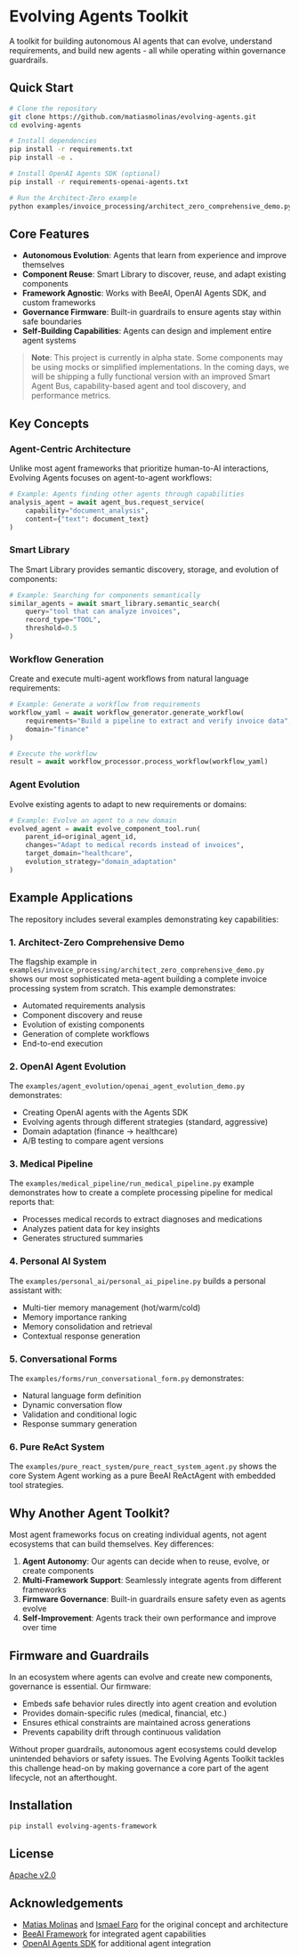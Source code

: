 # Evolving Agents Toolkit

A toolkit for building autonomous AI agents that can evolve, understand requirements, and build new agents - all while operating within governance guardrails.

## Quick Start

```bash
# Clone the repository
git clone https://github.com/matiasmolinas/evolving-agents.git
cd evolving-agents

# Install dependencies
pip install -r requirements.txt
pip install -e .

# Install OpenAI Agents SDK (optional)
pip install -r requirements-openai-agents.txt

# Run the Architect-Zero example
python examples/invoice_processing/architect_zero_comprehensive_demo.py
```

## Core Features

- **Autonomous Evolution**: Agents that learn from experience and improve themselves
- **Component Reuse**: Smart Library to discover, reuse, and adapt existing components
- **Framework Agnostic**: Works with BeeAI, OpenAI Agents SDK, and custom frameworks
- **Governance Firmware**: Built-in guardrails to ensure agents stay within safe boundaries
- **Self-Building Capabilities**: Agents can design and implement entire agent systems

> **Note**: This project is currently in alpha state. Some components may be using mocks or simplified implementations. In the coming days, we will be shipping a fully functional version with an improved Smart Agent Bus, capability-based agent and tool discovery, and performance metrics.

## Key Concepts

### Agent-Centric Architecture

Unlike most agent frameworks that prioritize human-to-AI interactions, Evolving Agents focuses on agent-to-agent workflows:

```python
# Example: Agents finding other agents through capabilities
analysis_agent = await agent_bus.request_service(
    capability="document_analysis",
    content={"text": document_text}
)
```

### Smart Library

The Smart Library provides semantic discovery, storage, and evolution of components:

```python
# Example: Searching for components semantically
similar_agents = await smart_library.semantic_search(
    query="tool that can analyze invoices",
    record_type="TOOL",
    threshold=0.5
)
```

### Workflow Generation

Create and execute multi-agent workflows from natural language requirements:

```python
# Example: Generate a workflow from requirements
workflow_yaml = await workflow_generator.generate_workflow(
    requirements="Build a pipeline to extract and verify invoice data",
    domain="finance"
)

# Execute the workflow
result = await workflow_processor.process_workflow(workflow_yaml)
```

### Agent Evolution

Evolve existing agents to adapt to new requirements or domains:

```python
# Example: Evolve an agent to a new domain
evolved_agent = await evolve_component_tool.run(
    parent_id=original_agent_id,
    changes="Adapt to medical records instead of invoices",
    target_domain="healthcare",
    evolution_strategy="domain_adaptation"
)
```

## Example Applications

The repository includes several examples demonstrating key capabilities:

### 1. Architect-Zero Comprehensive Demo
The flagship example in `examples/invoice_processing/architect_zero_comprehensive_demo.py` shows our most sophisticated meta-agent building a complete invoice processing system from scratch. This example demonstrates:
- Automated requirements analysis
- Component discovery and reuse
- Evolution of existing components
- Generation of complete workflows
- End-to-end execution

### 2. OpenAI Agent Evolution
The `examples/agent_evolution/openai_agent_evolution_demo.py` demonstrates:
- Creating OpenAI agents with the Agents SDK
- Evolving agents through different strategies (standard, aggressive)
- Domain adaptation (finance → healthcare)
- A/B testing to compare agent versions

### 3. Medical Pipeline
The `examples/medical_pipeline/run_medical_pipeline.py` example demonstrates how to create a complete processing pipeline for medical reports that:
- Processes medical records to extract diagnoses and medications
- Analyzes patient data for key insights
- Generates structured summaries

### 4. Personal AI System
The `examples/personal_ai/personal_ai_pipeline.py` builds a personal assistant with:
- Multi-tier memory management (hot/warm/cold)
- Memory importance ranking
- Memory consolidation and retrieval
- Contextual response generation

### 5. Conversational Forms
The `examples/forms/run_conversational_form.py` demonstrates:
- Natural language form definition
- Dynamic conversation flow
- Validation and conditional logic
- Response summary generation

### 6. Pure ReAct System
The `examples/pure_react_system/pure_react_system_agent.py` shows the core System Agent working as a pure BeeAI ReActAgent with embedded tool strategies.

## Why Another Agent Toolkit?

Most agent frameworks focus on creating individual agents, not agent ecosystems that can build themselves. Key differences:

1. **Agent Autonomy**: Our agents can decide when to reuse, evolve, or create components
2. **Multi-Framework Support**: Seamlessly integrate agents from different frameworks
3. **Firmware Governance**: Built-in guardrails ensure safety even as agents evolve
4. **Self-Improvement**: Agents track their own performance and improve over time

## Firmware and Guardrails

In an ecosystem where agents can evolve and create new components, governance is essential. Our firmware:

- Embeds safe behavior rules directly into agent creation and evolution
- Provides domain-specific rules (medical, financial, etc.)
- Ensures ethical constraints are maintained across generations
- Prevents capability drift through continuous validation

Without proper guardrails, autonomous agent ecosystems could develop unintended behaviors or safety issues. The Evolving Agents Toolkit tackles this challenge head-on by making governance a core part of the agent lifecycle, not an afterthought.

## Installation

```bash
pip install evolving-agents-framework
```

## License

[Apache v2.0](LICENSE)

## Acknowledgements

- [Matias Molinas](https://github.com/matiasmolinas) and [Ismael Faro](https://github.com/ismaelfaro) for the original concept and architecture
- [BeeAI Framework](https://github.com/i-am-bee/beeai-framework/tree/main/python) for integrated agent capabilities
- [OpenAI Agents SDK](https://openai.github.io/openai-agents-python/) for additional agent integration